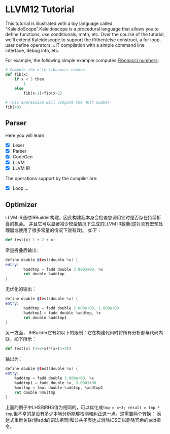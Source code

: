 # LLVM12 Tutorial

This tutorial is illustrated with a toy language called "KaleidoScope".Kaleidoscope is a procedural language that allows 
you to define functions, use conditionals, math, etc. Over the course of the tutorial, we'll extend Kaleidoscope to 
support the if/then/else construct, a for loop, user define operators, JIT compilation with a simple command line 
interface, debug info, etc.

For example, the following simple example computes [Fibonacci numbers](https://en.wikipedia.org/wiki/Fibonacci_number):
```python
# Compute the x'th fibonacci number.
def fib(x)
    if x < 3 then
        1
    else
        fib(x-1)+fib(x-2)

# This expression will compute the 40th number
fib(40)
```

## Parser
Here you will learn:
- [x] Lexer
- [x] Parser
- [x] CodeGen
- [x] LLVM
- [X] LLVM IR

The operations support by the compiler are:
- [x] Loop ...


## Optimizer
LLVM IR通过IRBuilder构建，因此构建起本身会检查您调用它时是否存在持续折叠的机会。
并且它可以显著减少模型情况下生成的LLVM IR数量(这对具有宏预处理器或使用了很多常量的情况下很有效)。
如下：
```python
def test(x) 1 + 2 + x;
```
常量折叠后输出:
```asm
define double @test(double %x) {
entry:
        %addtmp = fadd double 3.0003+00, %x
        ret double %addtmp
}
```
无优化的输出：
```asm
define double @test(double %x) {
entry:
        %addtmp = fadd double 2.000e+00, 1.000e+00
        %addtmp1 = fadd double %addtmp, %x
        ret double %addtmp1
}
```

另一方面， IRBuilder它有如以下的限制：它在构建代码时将所有分析都与代码内联，如下所示：
```python
def test(x) (1+2+x)*(x+(1+2))
```

输出为：
```asm
define double @test(double %x) {
entry:
    %addtmp = fadd double 3.000e+00, %x
    %addtmp1 = fadd double %x, 3.0003+00
    %multmp = fmul double %addtmp, %addtmp1
    ret double %multmp
}
```
上面的例子中LHS和RHS值为相同的，可以优化成`tmp = x+3; result = tmp * tmp`,但不幸的是没有多少本地分析能够检测和纠正这一点。这需要两个转换：
表达式重新关联(使add的词法相同)和公共子表达式消除(CSE)以删除冗余的add指令。